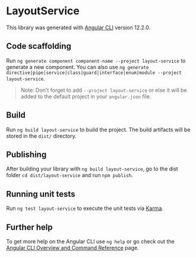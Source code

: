 # LayoutService

This library was generated with [Angular CLI](https://github.com/angular/angular-cli) version 12.2.0.

## Code scaffolding

Run `ng generate component component-name --project layout-service` to generate a new component. You can also use `ng generate directive|pipe|service|class|guard|interface|enum|module --project layout-service`.
> Note: Don't forget to add `--project layout-service` or else it will be added to the default project in your `angular.json` file. 

## Build

Run `ng build layout-service` to build the project. The build artifacts will be stored in the `dist/` directory.

## Publishing

After building your library with `ng build layout-service`, go to the dist folder `cd dist/layout-service` and run `npm publish`.

## Running unit tests

Run `ng test layout-service` to execute the unit tests via [Karma](https://karma-runner.github.io).

## Further help

To get more help on the Angular CLI use `ng help` or go check out the [Angular CLI Overview and Command Reference](https://angular.io/cli) page.
